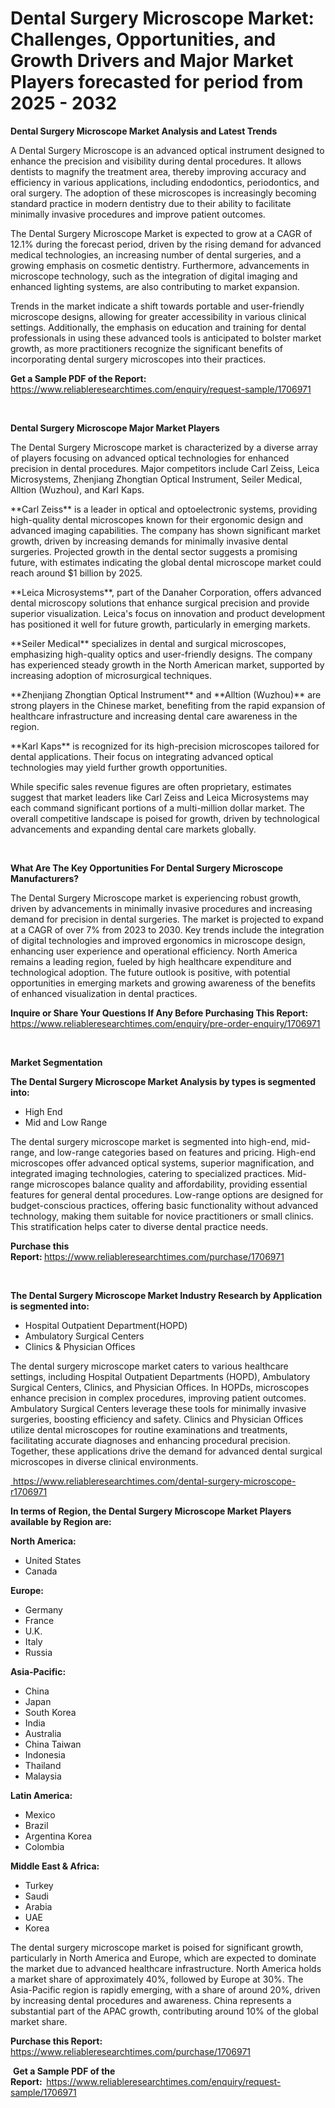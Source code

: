 <p><h1>Dental Surgery Microscope Market: Challenges, Opportunities, and Growth Drivers and Major Market Players forecasted for period from 2025 - 2032</h1></p><p><strong>Dental Surgery Microscope Market Analysis and Latest Trends</strong></p>
<p><p>A Dental Surgery Microscope is an advanced optical instrument designed to enhance the precision and visibility during dental procedures. It allows dentists to magnify the treatment area, thereby improving accuracy and efficiency in various applications, including endodontics, periodontics, and oral surgery. The adoption of these microscopes is increasingly becoming standard practice in modern dentistry due to their ability to facilitate minimally invasive procedures and improve patient outcomes.</p><p>The Dental Surgery Microscope Market is expected to grow at a CAGR of 12.1% during the forecast period, driven by the rising demand for advanced medical technologies, an increasing number of dental surgeries, and a growing emphasis on cosmetic dentistry. Furthermore, advancements in microscope technology, such as the integration of digital imaging and enhanced lighting systems, are also contributing to market expansion. </p><p>Trends in the market indicate a shift towards portable and user-friendly microscope designs, allowing for greater accessibility in various clinical settings. Additionally, the emphasis on education and training for dental professionals in using these advanced tools is anticipated to bolster market growth, as more practitioners recognize the significant benefits of incorporating dental surgery microscopes into their practices.</p></p>
<p><strong>Get a Sample PDF of the Report:&nbsp;</strong> <a href="https://www.reliableresearchtimes.com/enquiry/request-sample/1706971?utm_campaign=3581&utm_medium=2&utm_source=Github&utm_content=ia&utm_term=13042025&utm_id=dental-surgery-microscope">https://www.reliableresearchtimes.com/enquiry/request-sample/1706971</a></p>
<p>&nbsp;</p>
<p><strong>Dental Surgery Microscope Major Market Players</strong></p>
<p><p>The Dental Surgery Microscope market is characterized by a diverse array of players focusing on advanced optical technologies for enhanced precision in dental procedures. Major competitors include Carl Zeiss, Leica Microsystems, Zhenjiang Zhongtian Optical Instrument, Seiler Medical, Alltion (Wuzhou), and Karl Kaps.</p><p>**Carl Zeiss** is a leader in optical and optoelectronic systems, providing high-quality dental microscopes known for their ergonomic design and advanced imaging capabilities. The company has shown significant market growth, driven by increasing demands for minimally invasive dental surgeries. Projected growth in the dental sector suggests a promising future, with estimates indicating the global dental microscope market could reach around $1 billion by 2025.</p><p>**Leica Microsystems**, part of the Danaher Corporation, offers advanced dental microscopy solutions that enhance surgical precision and provide superior visualization. Leica's focus on innovation and product development has positioned it well for future growth, particularly in emerging markets.</p><p>**Seiler Medical** specializes in dental and surgical microscopes, emphasizing high-quality optics and user-friendly designs. The company has experienced steady growth in the North American market, supported by increasing adoption of microsurgical techniques.</p><p>**Zhenjiang Zhongtian Optical Instrument** and **Alltion (Wuzhou)** are strong players in the Chinese market, benefiting from the rapid expansion of healthcare infrastructure and increasing dental care awareness in the region. </p><p>**Karl Kaps** is recognized for its high-precision microscopes tailored for dental applications. Their focus on integrating advanced optical technologies may yield further growth opportunities.</p><p>While specific sales revenue figures are often proprietary, estimates suggest that market leaders like Carl Zeiss and Leica Microsystems may each command significant portions of a multi-million dollar market. The overall competitive landscape is poised for growth, driven by technological advancements and expanding dental care markets globally.</p></p>
<p>&nbsp;</p>
<p><strong>What Are The Key Opportunities For Dental Surgery Microscope Manufacturers?</strong></p>
<p><p>The Dental Surgery Microscope market is experiencing robust growth, driven by advancements in minimally invasive procedures and increasing demand for precision in dental surgeries. The market is projected to expand at a CAGR of over 7% from 2023 to 2030. Key trends include the integration of digital technologies and improved ergonomics in microscope design, enhancing user experience and operational efficiency. North America remains a leading region, fueled by high healthcare expenditure and technological adoption. The future outlook is positive, with potential opportunities in emerging markets and growing awareness of the benefits of enhanced visualization in dental practices.</p></p>
<p><strong>Inquire or Share Your Questions If Any Before Purchasing This Report:</strong> <a href="https://www.reliableresearchtimes.com/enquiry/pre-order-enquiry/1706971?utm_campaign=3581&utm_medium=2&utm_source=Github&utm_content=ia&utm_term=13042025&utm_id=dental-surgery-microscope">https://www.reliableresearchtimes.com/enquiry/pre-order-enquiry/1706971</a></p>
<p>&nbsp;</p>
<p><strong>Market Segmentation</strong></p>
<p><strong>The Dental Surgery Microscope Market Analysis by types is segmented into:</strong></p>
<p><ul><li>High End</li><li>Mid and Low Range</li></ul></p>
<p><p>The dental surgery microscope market is segmented into high-end, mid-range, and low-range categories based on features and pricing. High-end microscopes offer advanced optical systems, superior magnification, and integrated imaging technologies, catering to specialized practices. Mid-range microscopes balance quality and affordability, providing essential features for general dental procedures. Low-range options are designed for budget-conscious practices, offering basic functionality without advanced technology, making them suitable for novice practitioners or small clinics. This stratification helps cater to diverse dental practice needs.</p></p>
<p><strong>Purchase this Report:&nbsp;</strong><a href="https://www.reliableresearchtimes.com/purchase/1706971?utm_campaign=3581&utm_medium=2&utm_source=Github&utm_content=ia&utm_term=13042025&utm_id=dental-surgery-microscope">https://www.reliableresearchtimes.com/purchase/1706971</a></p>
<p>&nbsp;</p>
<p><strong>The Dental Surgery Microscope Market Industry Research by Application is segmented into:</strong></p>
<p><ul><li>Hospital Outpatient Department(HOPD)</li><li>Ambulatory Surgical Centers</li><li>Clinics & Physician Offices</li></ul></p>
<p><p>The dental surgery microscope market caters to various healthcare settings, including Hospital Outpatient Departments (HOPD), Ambulatory Surgical Centers, Clinics, and Physician Offices. In HOPDs, microscopes enhance precision in complex procedures, improving patient outcomes. Ambulatory Surgical Centers leverage these tools for minimally invasive surgeries, boosting efficiency and safety. Clinics and Physician Offices utilize dental microscopes for routine examinations and treatments, facilitating accurate diagnoses and enhancing procedural precision. Together, these applications drive the demand for advanced dental surgical microscopes in diverse clinical environments.</p></p>
<p><a href="https://www.reliableresearchtimes.com/dental-surgery-microscope-r1706971?utm_campaign=3581&utm_medium=2&utm_source=Github&utm_content=ia&utm_term=13042025&utm_id=dental-surgery-microscope">&nbsp;https://www.reliableresearchtimes.com/dental-surgery-microscope-r1706971</a></p>
<p><strong>In terms of Region, the Dental Surgery Microscope Market Players available by Region are:</strong></p>
<p>
    <p> <strong> North America: </strong>
        <ul>
            <li>United States</li>
            <li>Canada</li>
        </ul>
        </p> 
    <p> <strong> Europe: </strong>
        <ul>
            <li>Germany</li>
            <li>France</li>
            <li>U.K.</li>
            <li>Italy</li>
            <li>Russia</li>
        </ul>
        </p> 
    <p> <strong> Asia-Pacific: </strong>
        <ul>
            <li>China</li>
            <li>Japan</li>
            <li>South Korea</li>
            <li>India</li>
            <li>Australia</li>
            <li>China Taiwan</li>
            <li>Indonesia</li>
            <li>Thailand</li>
            <li>Malaysia</li>
        </ul>
        </p> 
    <p> <strong> Latin America: </strong>
        <ul>
            <li>Mexico</li>
            <li>Brazil</li>
            <li>Argentina Korea</li>
            <li>Colombia</li>
        </ul>
        </p> 
    <p> <strong> Middle East & Africa: </strong>
        <ul>
            <li>Turkey</li>
            <li>Saudi</li>
            <li>Arabia</li>
            <li>UAE</li>
            <li>Korea</li>
        </ul>
    </p>
    </p>
<p><p>The dental surgery microscope market is poised for significant growth, particularly in North America and Europe, which are expected to dominate the market due to advanced healthcare infrastructure. North America holds a market share of approximately 40%, followed by Europe at 30%. The Asia-Pacific region is rapidly emerging, with a share of around 20%, driven by increasing dental procedures and awareness. China represents a substantial part of the APAC growth, contributing around 10% of the global market share.</p></p>
<p><strong>Purchase this Report: </strong><a href="https://www.reliableresearchtimes.com/purchase/1706971?utm_campaign=3581&utm_medium=2&utm_source=Github&utm_content=ia&utm_term=13042025&utm_id=dental-surgery-microscope">https://www.reliableresearchtimes.com/purchase/1706971</a></p>
<p>&nbsp;<strong>Get a Sample PDF of the Report:&nbsp;&nbsp;</strong><a href="https://www.reliableresearchtimes.com/enquiry/request-sample/1706971?utm_campaign=3581&utm_medium=2&utm_source=Github&utm_content=ia&utm_term=13042025&utm_id=dental-surgery-microscope">https://www.reliableresearchtimes.com/enquiry/request-sample/1706971</a></p>
<p><strong></strong></p>
<p><p></p><p></p><p></p></p>
